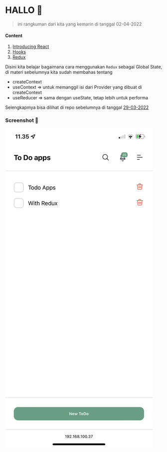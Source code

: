 # HALLO 👋

> ini rangkuman dari kita yang kemarin di tanggal 02-04-2022

#### Content
1. [Introducing React](https://github.com/xxidbr9/rangkuman-react-untuk-kelas-d/tree/17-03-2022)
1. [Hooks](https://github.com/xxidbr9/rangkuman-react-untuk-kelas-d/tree/29-03-2022)
1. [Redux](https://github.com/xxidbr9/rangkuman-react-untuk-kelas-d/tree/02-04-2022)

Disini kita belajar bagaimana cara menggunakan ```Redux``` sebagai Global State, di materi sebelumnya kita sudah membahas tentang 

- createContext
- useContext => untuk memanggil isi dari Provider yang dibuat di createContext
- useReducer => sama dengan useState, tetap lebih untuk performa

Selengkapmya bisa dilihat di repo sebelumnya di tanggal [29-03-2022](https://github.com/xxidbr9/rangkuman-react-untuk-kelas-d/tree/29-03-2022)


### Screenshot 📸
<img src="./.github/assets/IMG_0840.png">


